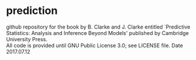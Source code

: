 # prediction
github repository for the book by B. Clarke and J. Clarke entitled `Predictive Statistics: Analysis and Inference Beyond Models' published by Cambridge University Press.  
All code is provided until GNU Public License 3.0; see LICENSE file. 
Date 2017.07.12
